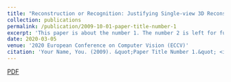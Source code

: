 ```yaml
---
title: "Reconstruction or Recognition: Justifying Single-view 3D Reconstruction Networks"
collection: publications
permalink: /publication/2009-10-01-paper-title-number-1
excerpt: 'This paper is about the number 1. The number 2 is left for future work.'
date: 2020-03-05
venue: '2020 European Conference on Computer Vision (ECCV)'
citation: 'Your Name, You. (2009). &quot;Paper Title Number 1.&quot; <i>Journal 1</i>. 1(1).'
---
```


[PDF](https://YefanZhou.github.io/files/reconstruction_or_recognition_justifying_single_view_3d_reconstruction_networks.pdf)

